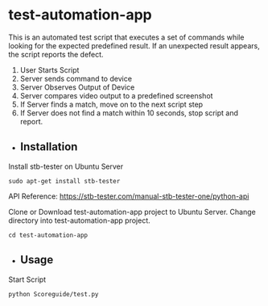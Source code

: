# test-automation-app

This is an automated test script that executes a set of commands while looking for the expected predefined result. If an unexpected result appears, the script reports the defect.

1. User Starts Script
2. Server sends command to device
3. Server Observes Output of Device
4. Server compares video output to a predefined screenshot
5. If Server finds a match, move on to the next script step
6. If Server does not find a match within 10 seconds, stop script and report.

* ## Installation
Install stb-tester on Ubuntu Server
```
sudo apt-get install stb-tester

```
API Reference: <https://stb-tester.com/manual-stb-tester-one/python-api> 

Clone or Download test-automation-app project to Ubuntu Server.
Change directory into test-automation-app project.
```
cd test-automation-app
```

* ## Usage
Start Script
```
python Scoreguide/test.py
```
